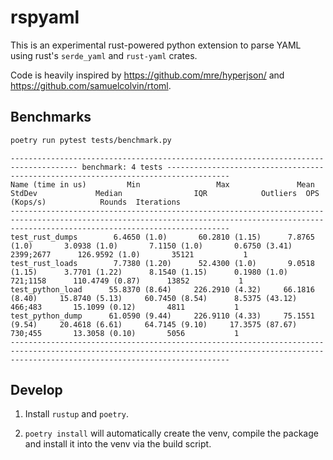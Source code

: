 # rspyaml

This is an experimental rust-powered python extension to parse YAML using rust's `serde_yaml` and `rust-yaml` crates.

Code is heavily inspired by https://github.com/mre/hyperjson/ and https://github.com/samuelcolvin/rtoml.

## Benchmarks

```sh
poetry run pytest tests/benchmark.py 
```

```
------------------------------------------------------------------------------------- benchmark: 4 tests ------------------------------------------------------------------------------------
Name (time in us)         Min                 Max               Mean             StdDev             Median                IQR            Outliers  OPS (Kops/s)            Rounds  Iterations
---------------------------------------------------------------------------------------------------------------------------------------------------------------------------------------------
test_rust_dumps        6.4650 (1.0)       60.2810 (1.15)      7.8765 (1.0)       3.0938 (1.0)       7.1150 (1.0)       0.6750 (3.41)    2399;2677      126.9592 (1.0)       35121           1
test_rust_loads        7.7380 (1.20)      52.4300 (1.0)       9.0518 (1.15)      3.7701 (1.22)      8.1540 (1.15)      0.1980 (1.0)      721;1158      110.4749 (0.87)      13852           1
test_python_load      55.8370 (8.64)     226.2910 (4.32)     66.1816 (8.40)     15.8740 (5.13)     60.7450 (8.54)      8.5375 (43.12)     466;483       15.1099 (0.12)       4811           1
test_python_dump      61.0590 (9.44)     226.9110 (4.33)     75.1551 (9.54)     20.4618 (6.61)     64.7145 (9.10)     17.3575 (87.67)     730;455       13.3058 (0.10)       5056           1
---------------------------------------------------------------------------------------------------------------------------------------------------------------------------------------------
```




## Develop

1) Install `rustup` and `poetry`.

2) `poetry install` will automatically create the venv, compile the package and install it into the venv via the build script.
